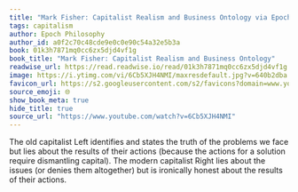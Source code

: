 ```yaml
---
title: "Mark Fisher: Capitalist Realism and Business Ontology via Epoch Philosophy"
tags: capitalism
author: Epoch Philosophy
author_id: a0f2c70c48cde9e0c0e90c54a32e5b3a
book: 01k3h7871mq0cc6zx5djd4vf1g
book_title: "Mark Fisher: Capitalist Realism and Business Ontology"
readwise_url: https://read.readwise.io/read/01k3h7871mq0cc6zx5djd4vf1g
image: https://i.ytimg.com/vi/6Cb5XJH4NMI/maxresdefault.jpg?v=640b2dba
favicon_url: https://s2.googleusercontent.com/s2/favicons?domain=www.youtube.com
source_emoji: 🌐
show_book_meta: true
hide_title: true
source_url: "https://www.youtube.com/watch?v=6Cb5XJH4NMI"
---
```


The old capitalist Left identifies and states the truth of the problems we face but lies about the results of their actions (because the actions for a solution require dismantling capital). The modern capitalist Right lies about the issues (or denies them altogether) but is ironically honest about the results of their actions. 